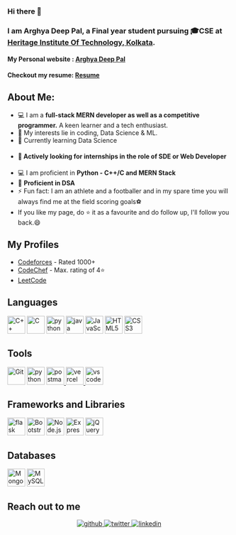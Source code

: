 ### Hi there 👋
<h3>I am Arghya Deep Pal, a Final year student pursuing 🎓CSE at <a href="https://www.heritageit.edu/">Heritage Institute Of Technology, Kolkata</a>.</h3>

<h4>My Personal website : <a href="https://arghya-deep-pal.vercel.app/">Arghya Deep Pal</a></h4>

**Checkout my resume: <a href="https://drive.google.com/file/d/1T6MJqgM0dzXNdxMZmowaslGF10BuAnSy/view">Resume</a>**

## About Me:

- 💻 I am a **full-stack MERN developer as well as a competitive programmer.** A keen learner and a tech enthusiast.
- 📝 My interests lie in coding, Data Science & ML.
- 🌱 Currently learning Data Science 
- <h4>🔭 Actively looking for internships in the role of SDE or Web Developer</h4>
- 💻 I am proficient in **Python - C++/C and MERN Stack**
- 📙 **Proficient in DSA**
- ⚡ Fun fact: I am an athlete and a footballer and in my spare time you will always find me at the field scoring goals⚽
- If you like my page, do ⭐ it as a favourite and do follow up, I'll follow you back.😄

## My Profiles
- [Codeforces](https://codeforces.com/profile/Arghya7) - Rated 1000+
- [CodeChef](https://www.codechef.com/users/arghya7) - Max. rating of 4⭐
- [LeetCode](https://leetcode.com/arghyadeep7/)

## Languages

  <a href="https://isocpp.org/" title="C++"><img src="https://github.com/get-icon/geticon/raw/master/icons/c-plusplus.svg" alt="C++" width="40px" height="40px"></a> 
 <a href="https://en.wikipedia.org/wiki/C_(programming_language)" title="C"><img src="https://github.com/get-icon/geticon/raw/master/icons/c.svg" alt="C" width="40px"  height="40px"></a>
 <a href="https://python.org/" title="python"><img src="https://github.com/get-icon/geticon/raw/master/icons/python.svg" alt="python" width="40px" height="40px"></a>
 <a href="https://www.java.com/en/" title="java"><img src="https://github.com/get-icon/geticon/raw/master/icons/java.svg" alt="java" width="40px" height="40px"></a>
 <a href="https://developer.mozilla.org/en-US/docs/Web/JavaScript" title="JavaScript"><img src="https://github.com/get-icon/geticon/raw/master/icons/javascript.svg"  alt="JavaScript" width="40px" height="40px"></a>
 <a href="https://www.w3.org/TR/html5/" title="HTML5"><img src="https://github.com/get-icon/geticon/raw/master/icons/html-5.svg" alt="HTML5" width="40px" height="40px"></a>
 <a href="https://www.w3.org/TR/CSS/" title="CSS3"><img src="https://github.com/get-icon/geticon/raw/master/icons/css-3.svg" alt="CSS3" width="40px" height="40px"></a>
 
 
 ## Tools
 
 <a href="https://git-scm.com/" title="Git"><img src="https://github.com/get-icon/geticon/raw/master/icons/git-icon.svg" alt="Git" width="40px" height="40px"></a>
<a href="https://heroku.org/" title="heroku"><img src="https://github.com/get-icon/geticon/raw/master/icons/heroku.svg" alt="python" width="40px" height="40px"></a>
<a href="https://postman.com" target="_blank"><img src="https://www.vectorlogo.zone/logos/getpostman/getpostman-icon.svg" alt="postman" width="40px" height="40px"> </a>
<a href="https://vercel.com"><img src="https://camo.githubusercontent.com/add2c9721e333f0043ac938f3dadbc26a282776e01b95b308fcaba5afaf74ae3/68747470733a2f2f6173736574732e76657263656c2e636f6d2f696d6167652f75706c6f61642f76313538383830353835382f7265706f7369746f726965732f76657263656c2f6c6f676f2e706e67" alt="vercel" width="40px" height="40px"> </a>
<a href="https://code.visualstudio.com/" target="_blank"> <img src="https://www.vectorlogo.zone/logos/visualstudio_code/visualstudio_code-icon.svg" alt="vscode" width="40px" height="40px"></a>

## Frameworks and Libraries

 <a href="react" title="react"><img src="https://cdn-icons-png.flaticon.com/512/1126/1126012.png" alt="flask" width="40px" height="40px"></a>
 <a href="https://getbootstrap.com/" title="Bootstrap"><img src="https://github.com/get-icon/geticon/raw/master/icons/bootstrap.svg" alt="Bootstrap" width="40px" height="40px"></a>
 <a href="https://nodejs.org/" title="Node.js"><img src="https://github.com/get-icon/geticon/raw/master/icons/nodejs-icon.svg" alt="Node.js" width="40px" height="40px"></a>
<a href="https://expressjs.com/" title="Express"><img src="https://github.com/get-icon/geticon/raw/master/icons/express.svg" alt="Express" width="40px" height="40px"></a>
 <a href="https://jquery.com/" title="jQuery"><img src="https://github.com/get-icon/geticon/raw/master/icons/jquery-icon.svg" alt="jQuery" width="40px" height="40px"></a>
 
## Databases
 
 <a href="https://www.mongodb.org/" title="MongoDB"><img src="https://github.com/get-icon/geticon/raw/master/icons/mongodb-icon.svg" alt="MongoDB" width="40px" height="40px"></a>
 <a href="https://dev.mysql.com/" title="MySQL"><img src="https://github.com/get-icon/geticon/raw/master/icons/mysql.svg" alt="MySQL" width="40px" height="40px"></a>

## Reach out to me

<p align="center">
<a href="https://github.com/Arghyadeep7">
<img src=https://img.shields.io/badge/github-%2324292e.svg?&style=for-the-badge&logo=github&logoColor=white alt=github style="margin-bottom: 5px;" />
</a>
<a href="https://twitter.com/Arghya_deep7">
<img src=https://img.shields.io/badge/twitter-%2300acee.svg?&style=for-the-badge&logo=twitter&logoColor=white alt=twitter style="margin-bottom: 5px;" />
</a>
<a href="https://www.linkedin.com/in/arghya-deep-pal7/">
<img src=https://img.shields.io/badge/linkedin-%231E77B5.svg?&style=for-the-badge&logo=linkedin&logoColor=white alt=linkedin style="margin-bottom: 5px;" />
</a>
</p> 

